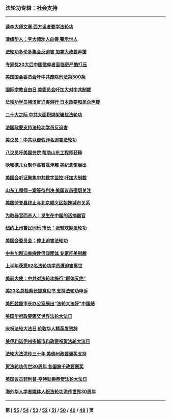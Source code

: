 ### 法轮功专辑：社会支持
---
#### [读李大师文章 西方读者要学法轮功](../../pages/nf4386/n13925142.md?02130430) 
#### [澳纽华人：李大师劝人向善 警示世人](../../pages/nf4386/n13924146.md?02130430) 
#### [法轮功多伦多集会反迫害 加拿大政要声援](../../pages/nf4386/n13881303.md?02130430) 
#### [专家忧20大后中国信仰者面临更严酷打压](../../pages/nf4386/n13874993.md?02130430) 
#### [美国国会委员会吁中共废除刑法第300条](../../pages/nf4386/n13868121.md?02130430) 
#### [国际宗教自由日 美委员会吁加大对中共制裁](../../pages/nf4386/n13855021.md?02130430) 
#### [法轮功学员横滨反迫害游行 日本政要和民众声援](../../pages/nf4386/n13847132.md?02130430) 
#### [二十大之际 中共大面积绑架骚扰法轮功](../../pages/nf4386/n13846381.md?02130430) 
#### [法国政要支持法轮功学员反迫害](../../pages/nf4386/n13841970.md?02130430) 
#### [美议员：中共以虚假罪名迫害法轮功](../../pages/nf4386/n13841083.md?02130430) 
#### [八议员吁美国务院 帮助山东工程师获释](../../pages/nf4386/n13836379.md?02130430) 
#### [耿和携儿女制作高智晟浮雕 美纪念馆展出](../../pages/nf4386/n13829624.md?02130430) 
#### [美国会听证聚焦中共数字监控 吁加大制裁](../../pages/nf4386/n13825083.md?02130430) 
#### [山东工程师一案等待判决 美国议员密切关注](../../pages/nf4386/n13815065.md?02130430) 
#### [美国劳登县终止与北京顺义区姐妹城市关系](../../pages/nf4386/n13811030.md?02130430) 
#### [为取器官而杀人：发生在中国的活摘器官](../../pages/nf4386/n13794731.md?02130430) 
#### [纽约上州警民同乐 市长：张臂欢迎法轮功](../../pages/nf4386/n13794375.md?02130430) 
#### [美国会委员会：停止迫害法轮功](../../pages/nf4386/n13788164.md?02130430) 
#### [中共加剧迫害宗教信仰团体 专家吁美制裁](../../pages/nf4386/n13780252.md?02130430) 
#### [上半年获悉92名法轮功学员遭迫害离世](../../pages/nf4386/n13772701.md?02130430) 
#### [美前大使：中共对法轮功施行“群体灭绝”](../../pages/nf4386/n13771705.md?02130430) 
#### [美23名总检察长提意见书 支持法轮功申诉](../../pages/nf4386/n13766596.md?02130430) 
#### [美匹兹堡市长办公室展出“法轮大法好”中国结](../../pages/nf4386/n13749721.md?02130430) 
#### [美国华府政要褒奖世界法轮大法日](../../pages/nf4386/n13743770.md?02130430) 
#### [庆祝法轮大法日 伦敦华人精英发贺辞](../../pages/nf4386/n13741593.md?02130430) 
#### [美伊利诺伊州多城市和政要祝贺法轮大法日](../../pages/nf4386/n13737149.md?02130430) 
#### [法轮大法洪传三十年 美佛州政要褒奖支持](../../pages/nf4386/n13737103.md?02130430) 
#### [贺法轮功传世30周年 各国逾千政要褒奖](../../pages/nf4386/n13735828.md?02130430) 
#### [英国议员菲利普‧亨特勋爵恭贺法轮大法日](../../pages/nf4386/n13736187.md?02130430) 
#### [海外华人学者媒体人祝法轮功洪传世界30周年](../../pages/nf4386/n13735835.md?02130430) 

---
#### 第 [ [55](./55.md?02130430) / [54](./54.md?02130430) / [53](./53.md?02130430) / [52](./52.md?02130430) / [51](./51.md?02130430) / [50](./50.md?02130430) / [49](./49.md?02130430) / [48](./48.md?02130430) ] 页

